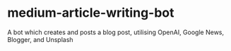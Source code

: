 # medium-article-writing-bot
A bot which creates and posts a blog post, utilising OpenAI, Google News, Blogger, and Unsplash
